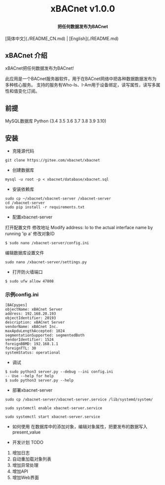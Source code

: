 <h1 align="center" style="margin: 30px 0 30px; font-weight: bold;">xBACnet v1.0.0</h1>
<h4 align="center">把任何数据发布为BACnet</h4>
[简体中文](./README_CN.md) | [English](./README.md)

## xBACnet 介绍

xBACnet把任何数据发布为BACnet!

此应用是一个BACnet服务器软件，用于在BACnet网络中把各种数据数据发布为多种核心服务。
支持的服务有Who-Is、I-Am用于设备绑定，读写属性，读写多属性和值变化订阅。


## 前提  
MySQL数据库
Python (3.4 3.5 3.6 3.7 3.8 3.9 3.10)


## 安装

* 克隆源代码
```
git clone https://gitee.com/xbacnet/xbacnet
```
* 创建数据库
```
mysql -u root -p < xbacnet/database/xbacnet.sql
```
* 安装依赖库
```
sudo cp ~/xbacnet/xbacnet-server /xbacnet-server
cd /xbacnet-server
sudo pip install -r requirements.txt
```

* 配置xbacnet-server

打开配置文件
修改地址 Modify address: lo to the actual interface name by running 'ip a'
修改对象ID
```
$ sudo nano /xbacnet-server/config.ini
```

编辑数据库设置文件
```
sudo nano /xbacnet-server/settings.py
```

* 打开防火墙端口
```
$ sudo ufw allow 47808
```


### 示例config.ini 
```
[BACpypes]
objectName: xBACnet Server
address: 192.168.20.193
objectIdentifier: 20193
description: xBACnet Server
vendorName: xBACnet Inc.
maxApduLengthAccepted: 1024
segmentationSupported: segmentedBoth
vendorIdentifier: 1524
foreignBBMD: 192.168.1.1
foreignTTL: 30
systemStatus: operational
```


* 调试
```
$ sudo python3 server.py --debug --ini config.ini
-- Use --help for help
$ sudo python3 server.py --help
```

* 部署xbacnet-server
```
sudo cp /xbacnet-server/xbacnet-server.service /lib/systemd/system/
```

```
sudo systemctl enable xbacnet-server.service
```

```
sudo systemctl start xbacnet-server.service
```

* 如何使用
在数据库中的添加对象，编辑对象属性，把要发布的数据写入present_value

* 开发计划 TODO
1. 增加日志
2. 自动重加载对象列表
3. 增加异常处理
4. 增加API
5. 增加Web界面